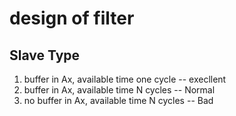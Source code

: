 # design of filter

## Slave Type
1. buffer in Ax, available time one cycle -- execllent 
2. buffer in Ax, available time N cycles  -- Normal
3. no buffer in Ax, available time N cycles -- Bad
